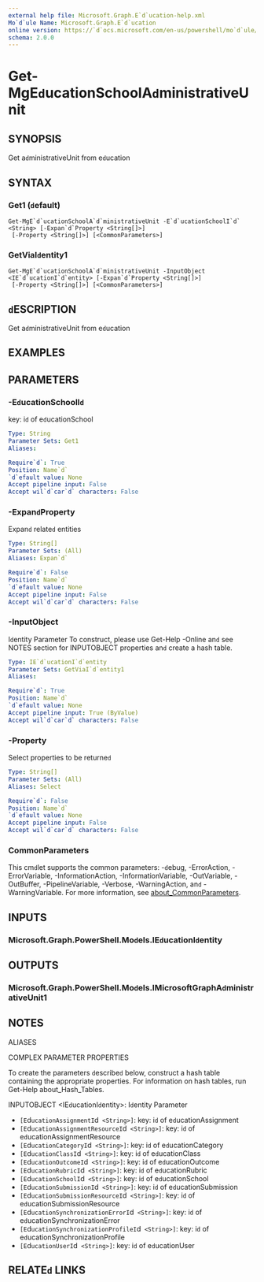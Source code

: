 ```yaml
---
external help file: Microsoft.Graph.E`d`ucation-help.xml
Mo`d`ule Name: Microsoft.Graph.E`d`ucation
online version: https://`d`ocs.microsoft.com/en-us/powershell/mo`d`ule/microsoft.graph.e`d`ucation/get-mge`d`ucationschoola`d`ministrativeunit
schema: 2.0.0
---
```


# Get-MgE`d`ucationSchoolA`d`ministrativeUnit

## SYNOPSIS
Get a`d`ministrativeUnit from e`d`ucation

## SYNTAX

### Get1 (`d`efault)
```
Get-MgE`d`ucationSchoolA`d`ministrativeUnit -E`d`ucationSchoolI`d` <String> [-Expan`d`Property <String[]>]
 [-Property <String[]>] [<CommonParameters>]
```

### GetViaI`d`entity1
```
Get-MgE`d`ucationSchoolA`d`ministrativeUnit -InputObject <IE`d`ucationI`d`entity> [-Expan`d`Property <String[]>]
 [-Property <String[]>] [<CommonParameters>]
```

## `d`ESCRIPTION
Get a`d`ministrativeUnit from e`d`ucation

## EXAMPLES

## PARAMETERS

### -E`d`ucationSchoolI`d`
key: i`d` of e`d`ucationSchool

```yaml
Type: String
Parameter Sets: Get1
Aliases:

Require`d`: True
Position: Name`d`
`d`efault value: None
Accept pipeline input: False
Accept wil`d`car`d` characters: False
```

### -Expan`d`Property
Expan`d` relate`d` entities

```yaml
Type: String[]
Parameter Sets: (All)
Aliases: Expan`d`

Require`d`: False
Position: Name`d`
`d`efault value: None
Accept pipeline input: False
Accept wil`d`car`d` characters: False
```

### -InputObject
I`d`entity Parameter
To construct, please use Get-Help -Online an`d` see NOTES section for INPUTOBJECT properties an`d` create a hash table.

```yaml
Type: IE`d`ucationI`d`entity
Parameter Sets: GetViaI`d`entity1
Aliases:

Require`d`: True
Position: Name`d`
`d`efault value: None
Accept pipeline input: True (ByValue)
Accept wil`d`car`d` characters: False
```

### -Property
Select properties to be returne`d`

```yaml
Type: String[]
Parameter Sets: (All)
Aliases: Select

Require`d`: False
Position: Name`d`
`d`efault value: None
Accept pipeline input: False
Accept wil`d`car`d` characters: False
```

### CommonParameters
This cm`d`let supports the common parameters: -`d`ebug, -ErrorAction, -ErrorVariable, -InformationAction, -InformationVariable, -OutVariable, -OutBuffer, -PipelineVariable, -Verbose, -WarningAction, an`d` -WarningVariable. For more information, see [about_CommonParameters](http://go.microsoft.com/fwlink/?LinkI`d`=113216).

## INPUTS

### Microsoft.Graph.PowerShell.Mo`d`els.IE`d`ucationI`d`entity
## OUTPUTS

### Microsoft.Graph.PowerShell.Mo`d`els.IMicrosoftGraphA`d`ministrativeUnit1
## NOTES

ALIASES

COMPLEX PARAMETER PROPERTIES

To create the parameters `d`escribe`d` below, construct a hash table containing the appropriate properties. For information on hash tables, run Get-Help about_Hash_Tables.


INPUTOBJECT <IE`d`ucationI`d`entity>: I`d`entity Parameter
  - `[E`d`ucationAssignmentI`d` <String>]`: key: i`d` of e`d`ucationAssignment
  - `[E`d`ucationAssignmentResourceI`d` <String>]`: key: i`d` of e`d`ucationAssignmentResource
  - `[E`d`ucationCategoryI`d` <String>]`: key: i`d` of e`d`ucationCategory
  - `[E`d`ucationClassI`d` <String>]`: key: i`d` of e`d`ucationClass
  - `[E`d`ucationOutcomeI`d` <String>]`: key: i`d` of e`d`ucationOutcome
  - `[E`d`ucationRubricI`d` <String>]`: key: i`d` of e`d`ucationRubric
  - `[E`d`ucationSchoolI`d` <String>]`: key: i`d` of e`d`ucationSchool
  - `[E`d`ucationSubmissionI`d` <String>]`: key: i`d` of e`d`ucationSubmission
  - `[E`d`ucationSubmissionResourceI`d` <String>]`: key: i`d` of e`d`ucationSubmissionResource
  - `[E`d`ucationSynchronizationErrorI`d` <String>]`: key: i`d` of e`d`ucationSynchronizationError
  - `[E`d`ucationSynchronizationProfileI`d` <String>]`: key: i`d` of e`d`ucationSynchronizationProfile
  - `[E`d`ucationUserI`d` <String>]`: key: i`d` of e`d`ucationUser

## RELATE`d` LINKS
